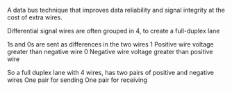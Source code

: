 A data bus technique that improves data reliability and signal integrity at the cost of extra wires.

Differential signal wires are often grouped in 4, to create a full-duplex lane

1s and 0s are sent as differences in the two wires
1
	Positive wire voltage greater than negative wire
0
	Negative wire voltage greater than positive wire

So a full duplex lane with 4 wires, has two pairs of positive and negative wires
	One pair for sending
	One pair for receiving
